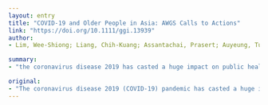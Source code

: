 ```yaml
---
layout: entry
title: "COVID-19 and Older People in Asia: AWGS Calls to Actions"
link: "https://doi.org/10.1111/ggi.13939"
author:
- Lim, Wee-Shiong; Liang, Chih-Kuang; Assantachai, Prasert; Auyeung, Tung Wai; Kang, Lin; Lee, Wei-Ju; Lim, Jae-Young; Sugimoto, Ken; Akishita, Masahiro; Chia, Shu-Lih; Chou, Ming-Yueh; Ding, Yew-Yoong; Iijima, Katsuya; Jang, Hak Chul; Kawashima, Shuji; Kim, Miji; Kojima, Taro; Kuzuya, Masafumi; Lee, Jenny; Lee, Sang Yoon; Lee, Yunhwan; Peng, Li-Ning; Wang, Ninie Y.; Wang, Yin-Wei; Won, Chang Won; Woo, Jean; Chen, Liang-Kung; Arai, Hidenori

summary:
- "the coronavirus disease 2019 has casted a huge impact on public health and economy. It is important to balance the successful pandemic control and active management of secondary consequences. The Asian Working Group for Sarcopenia summarized the considerations of Asian countries focusing on responses and difficulties in each country. More innovative services should be developed to address the increasing demands for new approaches to deliver health care in the difficult times and to establish resilient health care systems for older people. This article is protected by copyright."

original:
- "The coronavirus disease 2019 (COVID-19) pandemic has casted a huge impact on global public health and economy. In this challenging situation, older people are vulnerable to the infection and the secondary effects of the pandemic and need special attentions. To evaluate the impacts of COVID-19 on older people, it is important to balance the successful pandemic control and active management of secondary consequences. These considerations are especially salient in the Asian context, with its diversity among countries in terms of sociocultural heritage, healthcare setup and availability of resources. Thus, the Asian Working Group for Sarcopenia summarized the considerations of Asian countries focusing on responses and difficulties in each country, impacts of health inequity related to COVID-19 pandemic and proposed recommendations for older people which are germane to the Asian context. More innovative services should be developed to address the increasing demands for new approaches to deliver health care in the difficult times and to establish resilient health care systems for older people. This article is protected by copyright. All rights reserved."
---
```


